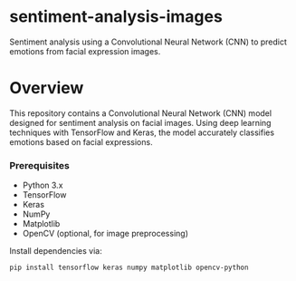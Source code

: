 # sentiment-analysis-images
Sentiment analysis using a Convolutional Neural Network (CNN) to predict emotions from facial expression images.
# Overview
This repository contains a Convolutional Neural Network (CNN) model designed for sentiment analysis on facial images. Using deep learning techniques with TensorFlow and Keras, the model accurately classifies emotions based on facial expressions.


### Prerequisites
- Python 3.x
- TensorFlow
- Keras
- NumPy
- Matplotlib
- OpenCV (optional, for image preprocessing)

Install dependencies via:
```bash
pip install tensorflow keras numpy matplotlib opencv-python
